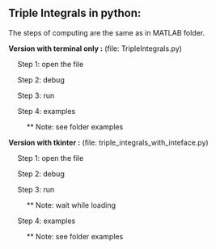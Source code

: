 Triple Integrals in python:
---------------------------

The steps of computing are the same as in MATLAB folder.

**Version with terminal only :** (file: TripleIntegrals.py)

&emsp; Step 1: open the file

&emsp; Step 2: debug

&emsp; Step 3: run

&emsp; Step 4: examples

&emsp; &emsp; ** Note: see folder examples


**Version with tkinter :** (file: triple_integrals_with_inteface.py)

&emsp; Step 1: open the file

&emsp; Step 2: debug

&emsp; Step 3: run

&emsp; &emsp; ** Note: wait while loading

&emsp; Step 4: examples

&emsp; &emsp; ** Note: see folder examples
